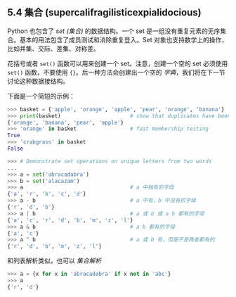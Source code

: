 ## 5.4 集合 (supercalifragilisticexpialidocious)

Python 也包含了 *set (集合)* 的数据结构。一个 set 是一组没有重复元素的无序集合。基本的用法包含了成员测试和消除重复登入。Set 对象也支持数学上的操作，比如并集、交际、差集、对称差。

花括号或者 `set()`  函数可以用来创建一个 set。注意，创建一个空的 set 必须使用 `set()` 函数，不要使用 `{}`。后一种方法会创建出一个空的 *字典*，我们将在下一节讨论这种数据接结构。

下面是一个简短的示例：

```python
>>> basket = {'apple', 'orange', 'apple', 'pear', 'orange', 'banana'}
>>> print(basket)                      # show that duplicates have been removed
{'orange', 'banana', 'pear', 'apple'}
>>> 'orange' in basket                 # fast membership testing
True
>>> 'crabgrass' in basket
False

>>> # Demonstrate set operations on unique letters from two words
...
>>> a = set('abracadabra')
>>> b = set('alacazam')
>>> a                                  # a 中独有的字母
{'a', 'r', 'b', 'c', 'd'}
>>> a - b                              # a 中有，b 中没有的字母
{'r', 'd', 'b'}
>>> a | b                              # a 或 b 或 a b 都有的字母
{'a', 'c', 'r', 'd', 'b', 'm', 'z', 'l'}
>>> a & b                              # a b 都有的字母
{'a', 'c'}
>>> a ^ b                              # a 或 b 有，但是不是两者都有的
{'r', 'd', 'b', 'm', 'z', 'l'}
```

和列表解析类似，也可以 *集合解析*

```python
>>> a = {x for x in 'abracadabra' if x not in 'abc'}
>>> a
{'r', 'd'}
```
